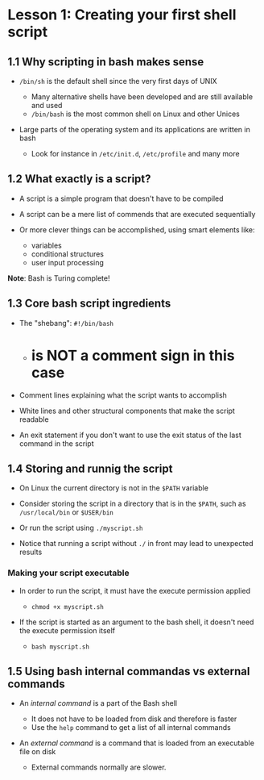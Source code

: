 # Lesson 1: Creating your first shell script

## 1.1 Why scripting in bash makes sense

- `/bin/sh` is the default shell since the very first days of UNIX
	- Many alternative shells have been developed and are still available and used
	- `/bin/bash` is the most common shell on Linux and other Unices

- Large parts of the operating system and its applications are written in bash
	- Look for instance in `/etc/init.d`, `/etc/profile` and many more


## 1.2 What exactly is a script?

- A script is a simple program that doesn't have to be compiled

- A script can be a mere list of commends that are executed sequentially

- Or more clever things can be accomplished, using smart elements like:
	- variables
	- conditional structures
	- user input processing

**Note**: Bash is Turing complete!


## 1.3 Core bash script ingredients

- The "shebang": `#!/bin/bash`
	- # is NOT a comment sign in this case

- Comment lines explaining what the script wants to accomplish

- White lines and other structural components that make the script readable

- An exit statement if you don't want to use the exit status of the last command in the script


## 1.4 Storing and runnig the script

- On Linux the current directory is not in the `$PATH` variable

- Consider storing the script in a directory that is in the `$PATH`, such as `/usr/local/bin` or `$USER/bin`

- Or run the script using `./myscript.sh`

- Notice that running a script without `./` in front may lead to unexpected results

### Making your script executable

- In order to run the script, it must have the execute permission applied
	- `chmod +x myscript.sh`
	
- If the script is started as an argument to the bash shell, it doesn't need the execute permission itself
	- `bash myscript.sh`


## 1.5 Using bash internal commandas vs external commands

- An *internal command* is a part of the Bash shell
	- It does not have to be loaded from disk and therefore is faster
	- Use the `help` command to get a list of all internal commands

- An *external command* is a command that is loaded from an executable file on disk
	-  External commands normally are slower.